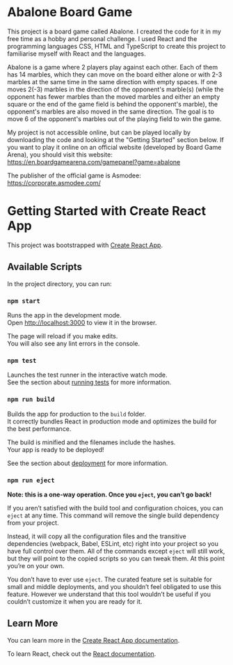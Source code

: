 # Abalone Board Game

This project is a board game called Abalone. I created the code for it in my free time as a hobby and personal challenge. I used React and the programming languages CSS, HTML and TypeScript to create this project to familiarise myself with React and the languages.

Abalone is a game where 2 players play against each other. Each of them has 14 marbles, which they can move on the board either alone or with 2-3 marbles at the same time in the same direction with empty spaces. If one moves 2(-3) marbles in the direction of the opponent's marble(s) (while the opponent has fewer marbles than the moved marbles and either an empty square or the end of the game field is behind the opponent's marble), the opponent's marbles are also moved in the same direction.
The goal is to move 6 of the opponent's marbles out of the playing field to win the game.

My project is not accessible online, but can be played locally by downloading the code and looking at the "Getting Started" section below.
If you want to play it online on an official website (developed by Board Game Arena), you should visit this website:
https://en.boardgamearena.com/gamepanel?game=abalone

The publisher of the official game is Asmodee:
https://corporate.asmodee.com/

# Getting Started with Create React App

This project was bootstrapped with [Create React App](https://github.com/facebook/create-react-app).

## Available Scripts

In the project directory, you can run:

### `npm start`

Runs the app in the development mode.\
Open [http://localhost:3000](http://localhost:3000) to view it in the browser.

The page will reload if you make edits.\
You will also see any lint errors in the console.

### `npm test`

Launches the test runner in the interactive watch mode.\
See the section about [running tests](https://facebook.github.io/create-react-app/docs/running-tests) for more information.

### `npm run build`

Builds the app for production to the `build` folder.\
It correctly bundles React in production mode and optimizes the build for the best performance.

The build is minified and the filenames include the hashes.\
Your app is ready to be deployed!

See the section about [deployment](https://facebook.github.io/create-react-app/docs/deployment) for more information.

### `npm run eject`

**Note: this is a one-way operation. Once you `eject`, you can’t go back!**

If you aren’t satisfied with the build tool and configuration choices, you can `eject` at any time. This command will remove the single build dependency from your project.

Instead, it will copy all the configuration files and the transitive dependencies (webpack, Babel, ESLint, etc) right into your project so you have full control over them. All of the commands except `eject` will still work, but they will point to the copied scripts so you can tweak them. At this point you’re on your own.

You don’t have to ever use `eject`. The curated feature set is suitable for small and middle deployments, and you shouldn’t feel obligated to use this feature. However we understand that this tool wouldn’t be useful if you couldn’t customize it when you are ready for it.

## Learn More

You can learn more in the [Create React App documentation](https://facebook.github.io/create-react-app/docs/getting-started).

To learn React, check out the [React documentation](https://reactjs.org/).
